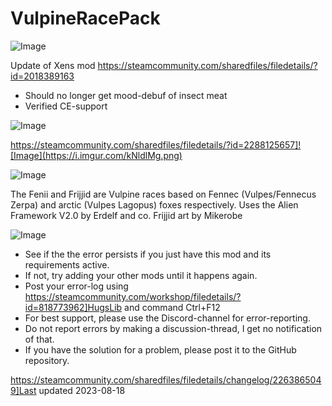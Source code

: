 # VulpineRacePack

![Image](https://i.imgur.com/buuPQel.png)

Update of Xens mod
https://steamcommunity.com/sharedfiles/filedetails/?id=2018389163

- Should no longer get mood-debuf of insect meat
- Verified CE-support

![Image](https://i.imgur.com/pufA0kM.png)

	
https://steamcommunity.com/sharedfiles/filedetails/?id=2288125657]![Image](https://i.imgur.com/kNldlMg.png)


![Image](https://i.imgur.com/Z4GOv8H.png)


The Fenii and Frijjid are Vulpine races based on Fennec (Vulpes/Fennecus Zerpa) and arctic (Vulpes Lagopus) foxes respectively.
	 Uses the Alien Framework V2.0 by Erdelf and co.
	 Frijjid art by Mikerobe


![Image](https://i.imgur.com/PwoNOj4.png)



-  See if the the error persists if you just have this mod and its requirements active.
-  If not, try adding your other mods until it happens again.
-  Post your error-log using https://steamcommunity.com/workshop/filedetails/?id=818773962]HugsLib and command Ctrl+F12
-  For best support, please use the Discord-channel for error-reporting.
-  Do not report errors by making a discussion-thread, I get no notification of that.
-  If you have the solution for a problem, please post it to the GitHub repository.


https://steamcommunity.com/sharedfiles/filedetails/changelog/2263865049]Last updated 2023-08-18
